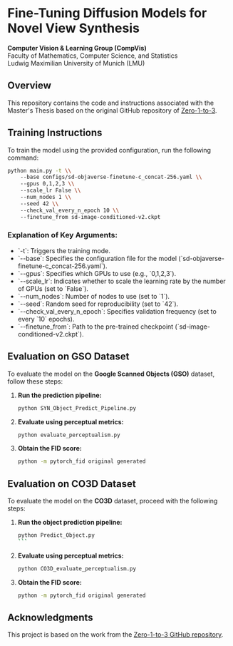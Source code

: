 # Fine-Tuning Diffusion Models for Novel View Synthesis

**Computer Vision & Learning Group (CompVis)** <br />
Faculty of Mathematics, Computer Science, and Statistics <br />
Ludwig Maximilian University of Munich (LMU) <br />

## Overview
This repository contains the code and instructions associated with the Master's Thesis based on the original GitHub repository of [Zero-1-to-3](https://github.com/cvlab-columbia/zero123).  <br />

## Training Instructions

To train the model using the provided configuration, run the following command:

```bash
python main.py -t \\
    --base configs/sd-objaverse-finetune-c_concat-256.yaml \\
    --gpus 0,1,2,3 \\
    --scale_lr False \\
    --num_nodes 1 \\
    --seed 42 \\
    --check_val_every_n_epoch 10 \\
    --finetune_from sd-image-conditioned-v2.ckpt
```

### Explanation of Key Arguments:

- \`-t\`: Triggers the training mode.
- \`--base\`: Specifies the configuration file for the model (\`sd-objaverse-finetune-c_concat-256.yaml\`).
- \`--gpus\`: Specifies which GPUs to use (e.g., \`0,1,2,3\`).
- \`--scale_lr\`: Indicates whether to scale the learning rate by the number of GPUs (set to \`False\`).
- \`--num_nodes\`: Number of nodes to use (set to \`1\`).
- \`--seed\`: Random seed for reproducibility (set to \`42\`).
- \`--check_val_every_n_epoch\`: Specifies validation frequency (set to every \`10\` epochs).
- \`--finetune_from\`: Path to the pre-trained checkpoint (\`sd-image-conditioned-v2.ckpt\`).

## Evaluation on GSO Dataset

To evaluate the model on the **Google Scanned Objects (GSO)** dataset, follow these steps:

1. **Run the prediction pipeline:**

   ```bash
   python SYN_Object_Predict_Pipeline.py
   ```

2. **Evaluate using perceptual metrics:**

   ```bash
   python evaluate_perceptualism.py
   ```

3. **Obtain the FID score:**

   ```bash
   python -m pytorch_fid original generated
   ```

## Evaluation on CO3D Dataset

To evaluate the model on the **CO3D** dataset, proceed with the following steps:

1. **Run the object prediction pipeline:**

   ````bash
   python Predict_Object.py
   ```

2. **Evaluate using perceptual metrics:**

   ```bash
   python CO3D_evaluate_perceptualism.py
   ```

3. **Obtain the FID score:**

   ```bash
   python -m pytorch_fid original generated
   ```

## Acknowledgments

This project is based on the work from the [Zero-1-to-3 GitHub repository](https://github.com/cvlab-columbia/zero123).
